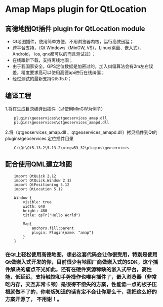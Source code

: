 # Amap Maps plugin for QtLocation
## 高德地图Qt插件 plugin for QtLocation module
* Qt地图插件，使用简单方便，不用浏览器内核，运行高效迅猛；
* 跨平台支持，（Qt Windows（MinGW, VS），Linux(桌面、嵌入式)， Android， ios, qnx都可以的而且测试过）；
* 在线跟新下载，支持离线地图；
* 由于我国家安全，GPS定位数据是加密过的，加入纠偏算法会有2m左右误差，精度要求高可以使用高德api进行在线纠偏；
* 经过测试的最新支持Qt5.15.0；

## 编译工程
1.将在生成目录编译出插件（以使用MinGW为例子）
```
	plugins\geoservices\qtgeoservices_amap.dll 
	plugins\geoservices\qtgeoservices_amapd.dll
```

2.将（qtgeoservices_amap.dll 、qtgeoservices_amapd.dll）拷贝插件到Qt的 plugins\geoservices 定位插件目录
```
	C:\Qt\Qt5.13.2\5.13.2\mingw53_32\plugins\geoservices
```
## 配合使用QML建立地图
```
	import QtQuick 2.12
	import QtQuick.Window 2.12
	import QtPositioning 5.12
	import QtLocation 5.12

	Window {
		visible: true
		width: 640
		height: 480
		title: qsTr("Hello World")

		Map{
			anchors.fill:parent
			plugin: Plugin{name: "amap"}
		}
	}
```

### 在Qt上轻松使用高德地图，想必这套代码会让你很受用，特别是使用Qt做嵌入式开发的你，目前很少有地图厂商做嵌入式的SDK，这个插件解决的痛点不光如此，还有在硬件资源稀缺的嵌入式平台，高性能，低延迟，支持触控和手势操作也唯有插件了，嵌入浏览器（非常吃内存，交互非常卡顿）是很得不偿失的方案，性能低一点的板子压根就做不了的，你老板知道的话肯定不会让你那么干，我把这么好的方案开源了， 不用谢！。
